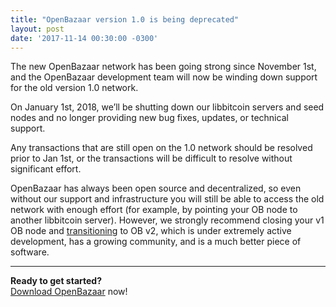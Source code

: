```yaml
---
title: "OpenBazaar version 1.0 is being deprecated" 
layout: post
date: '2017-11-14 00:30:00 -0300'
---
```

        
The new OpenBazaar network has been going strong since November 1st, and the OpenBazaar development team will now be winding down support for the old version 1.0 network.

On January 1st, 2018, we’ll be shutting down our libbitcoin servers and seed nodes and no longer providing new bug fixes, updates, or technical support.

Any transactions that are still open on the 1.0 network should be resolved prior to Jan 1st, or the transactions will be difficult to resolve without significant effort.

OpenBazaar has always been open source and decentralized, so even without our support and infrastructure you will still be able to access the old network with enough effort (for example, by pointing your OB node to another libbitcoin server). However, we strongly recommend closing your v1 OB node and [transitioning](https://www.openbazaar.org/blog/transition-openbazaar-version-1-0-stores-new-2-0/) to OB v2, which is under extremely active development, has a growing community, and is a much better piece of software.

* * *

**Ready to get started?**  
[Download OpenBazaar](https://openbazaar.org/download) now!